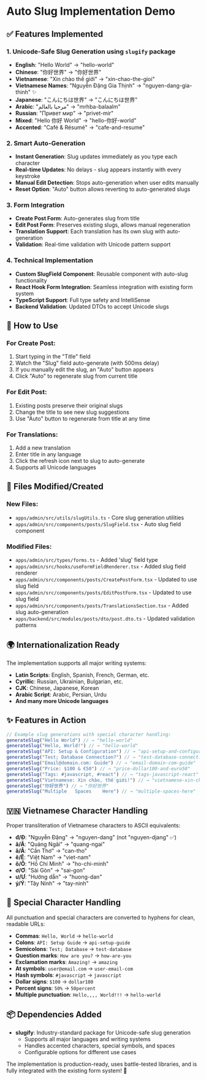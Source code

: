 # Auto Slug Implementation Demo

## ✅ Features Implemented

### 1. Unicode-Safe Slug Generation using `slugify` package
- **English**: "Hello World" → "hello-world"
- **Chinese**: "你好世界" → "你好世界"
- **Vietnamese**: "Xin chào thế giới" → "xin-chao-the-gioi"
- **Vietnamese Names**: "Nguyễn Đặng Gia Thịnh" → "nguyen-dang-gia-thinh" ✨
- **Japanese**: "こんにちは世界" → "こんにちは世界"
- **Arabic**: "مرحبا بالعالم" → "mrhba-balaalm"
- **Russian**: "Привет мир" → "privet-mir"
- **Mixed**: "Hello 你好 World" → "hello-你好-world"
- **Accented**: "Café & Résumé" → "cafe-and-resume"

### 2. Smart Auto-Generation
- **Instant Generation**: Slug updates immediately as you type each character
- **Real-time Updates**: No delays - slug appears instantly with every keystroke  
- **Manual Edit Detection**: Stops auto-generation when user edits manually
- **Reset Option**: "Auto" button allows reverting to auto-generated slugs

### 3. Form Integration
- **Create Post Form**: Auto-generates slug from title
- **Edit Post Form**: Preserves existing slugs, allows manual regeneration
- **Translation Support**: Each translation has its own slug with auto-generation
- **Validation**: Real-time validation with Unicode pattern support

### 4. Technical Implementation
- **Custom SlugField Component**: Reusable component with auto-slug functionality
- **React Hook Form Integration**: Seamless integration with existing form system
- **TypeScript Support**: Full type safety and IntelliSense
- **Backend Validation**: Updated DTOs to accept Unicode slugs

## 🚀 How to Use

### For Create Post:
1. Start typing in the "Title" field
2. Watch the "Slug" field auto-generate (with 500ms delay)
3. If you manually edit the slug, an "Auto" button appears
4. Click "Auto" to regenerate slug from current title

### For Edit Post:
1. Existing posts preserve their original slugs
2. Change the title to see new slug suggestions
3. Use "Auto" button to regenerate from title at any time

### For Translations:
1. Add a new translation
2. Enter title in any language
3. Click the refresh icon next to slug to auto-generate
4. Supports all Unicode languages

## 🔧 Files Modified/Created

### New Files:
- `apps/admin/src/utils/slugUtils.ts` - Core slug generation utilities
- `apps/admin/src/components/posts/SlugField.tsx` - Auto slug field component

### Modified Files:
- `apps/admin/src/types/forms.ts` - Added 'slug' field type
- `apps/admin/src/hooks/useFormFieldRenderer.tsx` - Added slug field renderer
- `apps/admin/src/components/posts/CreatePostForm.tsx` - Updated to use slug field
- `apps/admin/src/components/posts/EditPostForm.tsx` - Updated to use slug field
- `apps/admin/src/components/posts/TranslationsSection.tsx` - Added slug auto-generation
- `apps/backend/src/modules/posts/dto/post.dto.ts` - Updated validation patterns

## 🌍 Internationalization Ready

The implementation supports all major writing systems:
- **Latin Scripts**: English, Spanish, French, German, etc.
- **Cyrillic**: Russian, Ukrainian, Bulgarian, etc.  
- **CJK**: Chinese, Japanese, Korean
- **Arabic Script**: Arabic, Persian, Urdu
- **And many more Unicode languages**

## ✨ Features in Action

```typescript
// Example slug generations with special character handling:
generateSlug("Hello World") // → "hello-world"
generateSlug("Hello, World!") // → "hello-world"
generateSlug("API: Setup & Configuration") // → "api-setup-and-configuration"
generateSlug("Test; Database Connection?") // → "test-database-connection"
generateSlug("Email@domain.com: Guide") // → "email-domain-com-guide"
generateSlug("Price: $100 & €50") // → "price-dollar100-and-euro50"
generateSlug("Tags: #javascript, #react") // → "tags-javascript-react"
generateSlug("Vietnamese: Xin chào, thế giới!") // → "vietnamese-xin-chao-the-gioi"
generateSlug("你好世界") // → "你好世界"
generateSlug("Multiple   Spaces    Here") // → "multiple-spaces-here"
```

## 🇻🇳 Vietnamese Character Handling
Proper transliteration of Vietnamese characters to ASCII equivalents:

- **đ/Đ**: "Nguyễn Đặng" → "nguyen-dang" (not "nguyen-djang" ✅)
- **ă/Ă**: "Quảng Ngãi" → "quang-ngai"
- **â/Â**: "Cần Thơ" → "can-tho"
- **ê/Ê**: "Việt Nam" → "viet-nam"
- **ô/Ô**: "Hồ Chí Minh" → "ho-chi-minh"
- **ơ/Ơ**: "Sài Gòn" → "sai-gon"
- **ư/Ư**: "Hướng dẫn" → "huong-dan"
- **ý/Ý**: "Tây Ninh" → "tay-ninh"

## 🔧 Special Character Handling
All punctuation and special characters are converted to hyphens for clean, readable URLs:

- **Commas**: `Hello, World` → `hello-world`
- **Colons**: `API: Setup Guide` → `api-setup-guide`  
- **Semicolons**: `Test; Database` → `test-database`
- **Question marks**: `How are you?` → `how-are-you`
- **Exclamation marks**: `Amazing!` → `amazing`
- **At symbols**: `user@email.com` → `user-email-com`
- **Hash symbols**: `#javascript` → `javascript`
- **Dollar signs**: `$100` → `dollar100`
- **Percent signs**: `50%` → `50percent`
- **Multiple punctuation**: `Hello,,,, World!!!` → `hello-world`

## 📦 Dependencies Added
- **slugify**: Industry-standard package for Unicode-safe slug generation
  - Supports all major languages and writing systems
  - Handles accented characters, special symbols, and spaces
  - Configurable options for different use cases

The implementation is production-ready, uses battle-tested libraries, and is fully integrated with the existing form system! 🎉